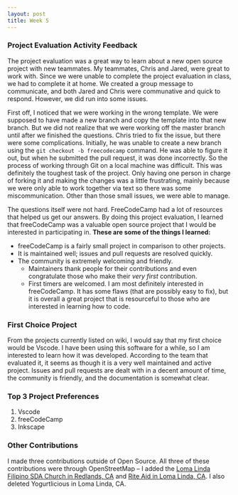 ```yaml
---
layout: post
title: Week 5
---
```


### Project Evaluation Activity Feedback
The project evaluation was a great way to learn about a new open source project with new teammates. My teammates, Chris and Jared, were great to work with. Since we were unable to complete the project evaluation in class, we had to complete it at home. We created a group message to communicate, and both Jared and Chris were communative and quick to respond. However, we did run into some issues. 

First off, I noticed that we were working in the wrong template. We were supposed to have made a new branch and copy the template into that new branch. But we did not realize that we were working off the master branch until after we finished the questions. Chris tried to fix the issue, but there were some complications. Initially, he was unable to create a new branch using the ``` git checkout -b freecodecamp ``` command. He was able to figure it out, but when he submitted the pull request, it was done incorrectly. So the process of working through Git on a local machine was difficult. This was definitely the toughest task of the project. Only having one person in charge of forking it and making the changes was a little frustrating, mainly because we were only able to work together via text so there was some miscommunication. Other than those small issues, we were able to manage.

The questions itself were not hard. FreeCodeCamp had a lot of resources that helped us get our answers. By doing this project evaluation, I learned that freeCodeCamp was a valuable open source project that I would be interested in participating in.
**These are some of the things I learned:**
* freeCodeCamp is a fairly small project in comparison to other projects.
* It is maintained well; issues and pull requests are resolved quickly.
* The community is extremely welcoming and friendly. 
  * Maintainers thank people for their contributions and even congratulate those who make their *very first* contribution.
  * First timers are welcomed. 
I am most definitely interested in freeCodeCamp. It has some flaws (that are possibly easy to fix), but it is overall a great project that is resourceful to those who are interested in learning how to code.

### First Choice Project
From the projects currently listed on wiki, I would say that my first choice would be Vscode. I have been using this software for a while, so I am interested to learn how it was developed. According to the team that evaluated it, it seems as though it is a very well maintained and active project. Issues and pull requests are dealt with in a decent amount of time, the community is friendly, and the documentation is somewhat clear.

### Top 3 Project Preferences
1. Vscode
2. freeCodeCamp
3. Inkscape

### Other Contributions
I made three contributions outside of Open Source. All three of these contributions were through OpenStreetMap – I added the  [Loma Linda Filipino SDA Church in Redlands, CA](https://www.openstreetmap.org/way/765230737) and [Rite Aid in Loma Linda, CA](https://www.openstreetmap.org/way/403354396). I also deleted Yogurtlicious in Loma Linda, CA.
